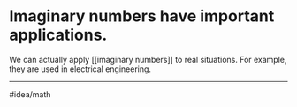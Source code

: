 # Imaginary numbers have important applications.
We can actually apply [[imaginary numbers]] to real situations. For example, they are used in electrical engineering. 

---
#idea/math 
